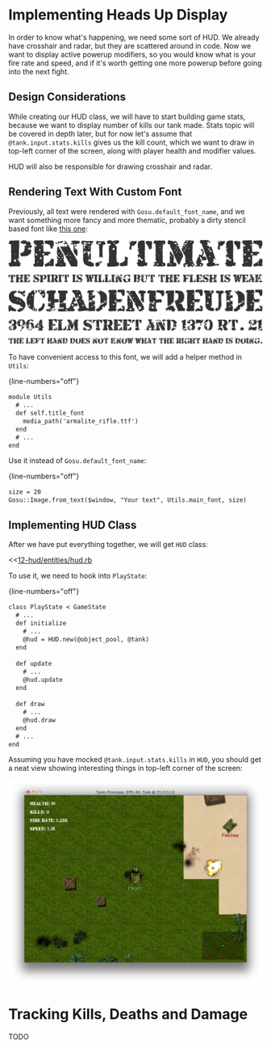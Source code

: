 # Implementing Heads Up Display

In order to know what's happening, we need some sort of HUD. We already have crosshair and radar,
but they are scattered around in code. Now we want to display active powerup modifiers, so you
would know what is your fire rate and speed, and if it's worth getting one more powerup before
going into the next fight.

## Design Considerations

While creating our HUD class, we will have to start building game stats, because we want to display
number of kills our tank made. Stats topic will be covered in depth later, but for now let's assume
that `@tank.input.stats.kills` gives us the kill count, which we want to draw in top-left corner of
the screen, along with player health and modifier values.

HUD will also be responsible for drawing crosshair and radar.

## Rendering Text With Custom Font

Previously, all text were rendered with `Gosu.default_font_name`, and we want something more fancy
and more thematic, probably a dirty stencil based font like [this
one](http://www.fontsquirrel.com/fonts/Armalite-Rifle):

![Armalite Rifle font](images/49-armalite-rifle.png)

To have convenient access to this font, we will add a helper method in `Utils`:

{line-numbers="off"}
~~~~~~~~
module Utils
  # ...
  def self.title_font
    media_path('armalite_rifle.ttf')
  end
  # ...
end
~~~~~~~~

Use it instead of `Gosu.default_font_name`:

{line-numbers="off"}
~~~~~~~~
size = 20
Gosu::Image.from_text($window, "Your text", Utils.main_font, size)
~~~~~~~~

## Implementing HUD Class

After we have put everything together, we will get `HUD` class:

<<[12-hud/entities/hud.rb](code/12-hud/entities/hud.rb)

To use it, we need to hook into `PlayState`:

{line-numbers="off"}
~~~~~~~~
class PlayState < GameState
  # ...
  def initialize
    # ...
    @hud = HUD.new(@object_pool, @tank)
  end

  def update
    # ...
    @hud.update
  end

  def draw
    # ...
    @hud.draw
  end
  # ...
end
~~~~~~~~

Assuming you have mocked `@tank.input.stats.kills` in `HUD`, you should get a neat view showing
interesting things in top-left corner of the screen:

![Shiny new HUD](images/50-hud.png)

# Tracking Kills, Deaths and Damage

TODO


